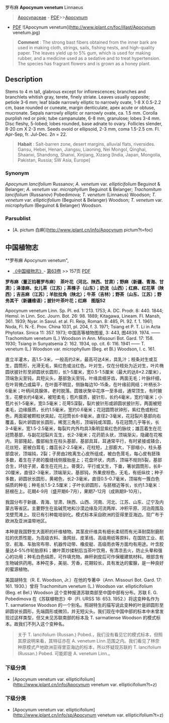 罗布麻 **Apocynum venetum** Linnaeus

> [Apocynaceae](http://www.iplant.cn/info/Apocynaceae?t=foc) - [PDF](http://www.iplant.cn/foc/pdf/Apocynaceae.pdf)>>[Apocynum](http://www.iplant.cn/info/Apocynum?t=foc)
 - [PDF](http://www.iplant.cn/foc/pdf/Apocynum.pdf)
![Apocynum venetum](http://www.iplant.cn/foc/illast/Apocynum venetum.jpg)

> **Comment** : 
> The strong bast fibers obtained from the inner bark are used in making cloth, strings, sails, fishing nests, and high-quality paper. The leaves yield up to 5% gum, which is used for making rubber, and a medicine used as a sedative and to treat hypertension. The species has fragrant flowers and is grown as a honey plant.

## Description

Stems to 4 m tall, glabrous except for inflorescences; branches and branchlets whitish gray, terete, finely striate. Leaves usually opposite; petiole 3-6 mm; leaf blade narrowly elliptic to narrowly ovate, 1-8 X 0.5-2.2 cm, base rounded or cuneate, margin denticulate, apex acute or obtuse, mucronate. Sepals narrowly elliptic or narrowly ovate, ca. 1.5 mm. Corolla purplish red or pink; tube campanulate, 6-8 mm, granulose; lobes 3-4 mm. Disc fleshy, 5-lobed; lobes rounded, base adnate to ovary. Follicles slender, 8-20 cm X 2-3 mm. Seeds ovoid or ellipsoid, 2-3 mm, coma 1.5-2.5 cm. Fl. Apr-Sep, fr. Jul-Dec. 2*n* = 22.

> **Habait** : 
> Salt-barren zone, desert margins, alluvial flats, riversides. Gansu, Hebei, Henan, Jiangsu, Liaoning, Nei Mongol, Qinghai, Shaanxi, Shandong, Shanxi, Xinjiang, Xizang [India, Japan, Mongolia, Pakistan, Russia; SW Asia, Europe]

### Synonym
*Apocynum lancifolium* Russanov; *A. venetum* var. *ellipticifolium* Beguinot & Belanger; *A. venetum* var. *microphyllum* Beguinot & Belanger; *Trachomitum lancifolium* (Russanov) Pobedimova; *T. venetum* (Linnaeus) Woodson; *T. venetum* var. *ellipticifolium* (Beguinot & Belanger) Woodson; *T. venetum* var. *microphyllum* (Beguinot & Belanger) Woodson.

### Parsublist

* [A.  pictum  白麻](http://www.iplant.cn/info/Apocynum pictum?t=foc)

## 中国植物志

**罗布麻 Apocynum venetum",

* [《中国植物志》](http://www.iplant.cn/frps)- [第63卷](http://www.iplant.cn/frps/vol/63) >> 157页 [PDF](http://www.iplant.cn/frps/pdf/63/157.pdf)

**罗布麻（董正钧著罗布麻）　茶叶花（河北、陕西、甘肃）；野麻（新疆、青海、甘肃）；泽漆麻、女儿茶（江苏）；茶棵子（山东）；奶流（山西）；红麻、红花草（陕西）；吉吉麻（江苏）；羊肚拉角（陕北）；牛茶（吉林）；野茶（山东、江苏）；野务其干（新疆维语）；披针叶茶叶花；红麻　图版52**

Apocynum venetum Linn. Sp. Pl. ed. 1: 213. 1753; A. DC. Prodr. 8: 440. 1844; Hemsl. in Linn. Soc. Journ. Bot. 26: 98. 1889; Kitagawa, Lineam. Fl. Mansh, 361. 1939; Nyar. in Savul. et al. Fl. Reip, Roman. 8: 485, Pl. 92. f. 1. 1961; Noda, Fl. N.-E. Prov. China 1031, pl. 204, f. 3. 1971; Tsiang et P. T. Li in Acta Phytotax. Sinica 11: 357. 1973; 中国高等植物图鉴, 3: 443, 图4839. 1974. —— Trachomitum venetum (L.) Woodson in Ann. Missouri Bot. Gard. 17: 158. 1930; Tsiang in Sunyatsenia 2: 162. 1934, op. cit. 6: 116. 1941 —— T. venetum (L.) Woodson var. microphyllum (Beg. et Bl.) Woodson, l. c. 161.

直立半灌木，高1.5-3米，一般高约2米，最高可达4米，具乳汁；枝条对生或互生，圆筒形，光滑无毛，紫红色或淡红色。叶对生，仅在分枝处为近对生，叶片椭圆状披针形至卵圆状长圆形，长1-5厘米，宽0.5-1.5厘米（最大的达8×2.2厘米），顶端急尖至钝，具短尖头，基部急尖至钝，叶缘具细牙齿，两面无毛；叶脉纤细，在叶背微凸或扁平，在叶面不明显，侧脉每边10-15条，在叶缘前网结；叶柄长3-6毫米；叶柄间具腺体，老时脱落。圆锥状聚伞花序一至多歧，通常顶生，有时腋生，花梗长约4毫米，被短柔毛；苞片膜质，披针形，长约4毫米，宽约1毫米；小苞片长1-5毫米，宽0.5毫米；花萼5深裂，裂片披针形或卵圆状披针形，两面被短柔毛，边缘膜质，长约1.5毫米，宽约0.6毫米；花冠圆筒状钟形，紫红色或粉红色，两面密被颗粒状突起，花冠筒长6-8毫米，直径2-3毫米，花冠裂片基部向右覆盖，裂片卵圆状长圆形，稀宽三角形，顶端钝或浑圆，与花冠筒几乎等长，长3-4毫米，宽1.5-2.5毫米，每裂片内外均具3条明显紫红色的脉纹；雄蕊着生在花冠筒基部，与副花冠裂片互生，长2-3毫米；花药箭头状，顶端渐尖，隐藏在花喉内，背部隆起，腹部粘生在柱头基部，基部具耳，耳通常平行，有时紧接或辏合，花丝短，密被白茸毛；雌蕊长2-2.5毫米，花柱短，上部膨大，下部缩小，柱头基部盘状，顶端钝，2裂；子房由2枚离生心皮所组成，被白色茸毛，每心皮有胚珠多数，着生在子房的腹缝线侧膜胎座上；花盘环状，肉质，顶端不规则5裂，基部合生，环绕子房，着生在花托上。蓇葖2，平行或叉生，下垂，箸状圆筒形，长8-20厘米，直径2-3毫米，顶端渐尖，基部钝，外果皮棕色，无毛，有纸纵纹；种子多数，卵圆状长圆形，黄褐色，长2-3毫米，直径0.5-0.7毫米，顶端有一簇白色绢质的种毛；种毛长1.5-2.5厘米；子叶长卵圆形，与胚根近等长，长约1.3毫米：胚根在上。花期4-9月（盛开期6-7月），果期7-12月（成熟期9-10月）。

我国分布于新疆、青海、甘肃、陕西、山西、河南、河北、江苏、山东、辽宁及内蒙古等省区。主要野生在盐碱荒地和沙漠边缘及河流两岸、冲积平原、河泊周围及戈壁荒滩上。现已有引种栽培驯化。模式标本采自欧洲的亚得里亚海边。现广布于欧洲及亚洲温带地区。

本种是我国野生大面积的纤维植物。其茎皮纤维具有细长柔韧而有光泽耐腐耐磨耐拉的优质性能，为高级衣料、渔网丝、皮革线、高级用纸等原料，在国防工业、航空、航海、车胎帘布带、机器传动带、橡皮艇、高级雨衣等方面均有用途。叶含胶量达4-5%作轮胎原料；嫩叶蒸炒揉制后当茶叶饮用，有清凉去火，防止头晕和强心的功用；种毛白色绢质，可作填充物。麻秆剥皮后可作保暖建筑材料。根部含有生物碱供药用。本种花多，美丽、芳香，花期较长，具有发达的蜜腺，是一种良好的蜜源植物。

美国胡特生（R. E. Woodson, Jr.）在他的专著中（Ann. Missouri Bot. Gard. 17: 161. 1930.）曾将 Trachomitum venetum (L.) Woodson var. ellipticifolium (Beg. et Bel.) Woodson 这个变种报道苏联南部至中国中部有分布。苏联 E. G. Pobedimova 在《苏联植物志》中（Fl. URSS 18: 653. 1952.）将这变种名作为 T. sarmatiense Woodson 的一个别名。照胡特生的描写说此变种的叶是卵圆形至卵圆状长圆形，先端圆形或微凹，并无短尖头。我们现在中国中部的标本中未曾发现过这样类型，但又未见苏联南部的标本及 T. sarmatiense Woodson 的模式标本。故我们不列入这个变种名。

> 关于 T. lancifolium (Russan.) Pobed.，我们没有看见它的模式标本，但照其原说明来看，其特征亦在 A. venetum Linn.范围之内。我们看见了林奈种原模式产地欧洲亚得里亚海边的标本，所以怀疑现苏联的 T. lancifolium (Russan.) Pobed. 可能即是 A. venetum Linn.。

### 下级分类
* [Apocynum venetum var. ellipticifolium](http://www.iplant.cn/info/Apocynum venetum var. ellipticifolium?t=z)

### 下级分类
* [Apocynum venetum var. ellipticifolium](http://www.iplant.cn/info/sp/Apocynum venetum var. ellipticifolium?t=z)
